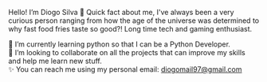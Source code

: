 Hello! I’m Diogo Silva 👋 Quick fact about me, I've always been a very curious person ranging from how the age of the universe was determined to why fast food fries taste so good?! Long time tech and gaming enthusiast.  
  
🌱 I’m currently learning python so that I can be a Python Developer.  
💞️ I’m looking to collaborate on all the projects that can improve my skills and help me learn new stuff.  
✨ You can reach me using my personal email: diogomail97@gmail.com


<!---
wixarth/wixarth is a ✨ special ✨ repository because its `README.md` (this file) appears on your GitHub profile.
You can click the Preview link to take a look at your changes.
--->
